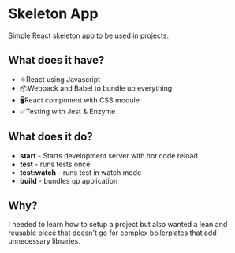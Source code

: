 # Skeleton App

Simple React skeleton app to be used in projects.

## What does it have?

- ⚛️React using Javascript
- 📦Webpack and Babel to bundle up everything
- 🖥React component with CSS module
- ✅Testing with Jest & Enzyme

## What does it do?

- **start** - Starts development server with hot code reload
- **test** - runs tests once
- **test:watch** - runs test in watch mode
- **build** - bundles up application

## Why?

I needed to learn how to setup a project but also wanted a lean and reusable piece that doesn't go for complex boilerplates that add unnecessary libraries.
